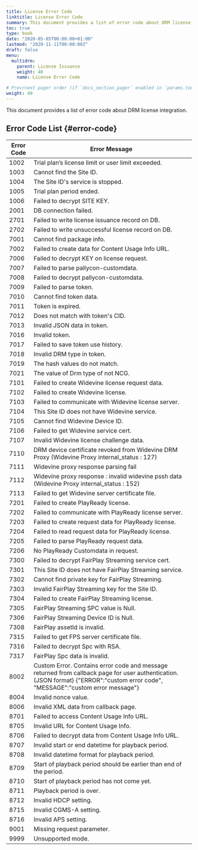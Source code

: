 ```yaml
---
title: License Error Code
linktitle: License Error Code
summary: This document provides a list of error code about DRM license integration.
toc: true
type: book
date: "2020-05-05T00:00:00+01:00"
lastmod: "2020-11-11T00:00:00Z"
draft: false
menu:
  multidrm:
    parent: License Issuance
    weight: 40
    name: License Error Code

# Prev/next pager order (if `docs_section_pager` enabled in `params.toml`)
weight: 40
---
```


This document provides a list of error code about DRM license integration.

## Error Code List {#error-code}

|Error Code |Error Message |
|---|---|
|1002 |Trial plan’s license limit or user limit exceeded. |
|1003 |Cannot find the Site ID. |
|1004 |The Site ID's service is stopped. |
|1005 |Trial plan period ended. |
|1006 |Failed to decrypt SITE KEY. |
|2001 |DB connection failed. |
|2701 |Failed to write license issuance record on DB. |
|2702 |Failed to write unsuccessful license record on DB. |
|7001 |Cannot find package info. |
|7002 |Failed to create data for Content Usage Info URL. |
|7006 |Failed to decrypt KEY on license request. |
|7007 |Failed to parse pallycon-customdata. |
|7008 |Failed to decrypt pallycon-customdata. |
|7009 |Failed to parse token. |
|7010 |Cannot find token data. |
|7011 |Token is expired. |
|7012 |Does not match with token's CID. |
|7013 |Invalid JSON data in token. |
|7016 |Invalid token. |
|7017 |Failed to save token use history. |
|7018 |Invalid DRM type in token. |
|7019 |The hash values do not match.|
|7021 |The value of Drm type of not NCG.|
|7101 |Failed to create Widevine license request data. |
|7102 |Failed to create Widevine license. |
|7103 |Failed to communicate with Widevine license server. |
|7104 |This Site ID does not have Widevine service. |
|7105 |Cannot find Widevine Device ID. |
|7106 |Failed to get Widevine service cert. |
|7107 |Invalid Widevine license challenge data. |
|7110 |DRM device certificate revoked from Widevine DRM Proxy (Widevine Proxy internal_status : 127)|
|7111 |Widevine proxy response parsing fail |
|7112 |Widevine proxy response : invalid widevine pssh data (Widevine Proxy internal_status : 152) |
|7113 |Failed to get Widevine server certificate file.|
|7201 |Failed to create PlayReady license. |
|7202 |Failed to communicate with PlayReady license server. |
|7203 |Failed to create request data for PlayReady license. |
|7204 |Failed to read request data for PlayReady license. |
|7205 |Failed to parse PlayReady request data. |
|7206 |No PlayReady Customdata in request. |
|7300 |Failed to decrypt FairPlay Streaming service cert. |
|7301 |This Site ID does not have FairPlay Streaming service. |
|7302 |Cannot find private key for FairPlay Streaming. |
|7303 |Invalid FairPlay Streaming key for the Site ID. |
|7304 |Failed to create FairPlay Streaming license. |
|7305 |FairPlay Streaming SPC value is Null. |
|7306 |FairPlay Streaming Device ID is Null. |
|7308 |FairPlay assetId is invalid.|
|7315 |Failed to get FPS server certificate file. |
|7316 |Failed to decrypt Spc with RSA.|
|7317 |FairPlay Spc data is invalid. |
|8002 |Custom Error. Contains error code and message returned from callback page for user authentication. (JSON format) {"ERROR":"custom error code", "MESSAGE":"custom error message"} |
|8004 |Invalid nonce value. |
|8006 |Invalid XML data from callback page. |
|8701 |Failed to access Content Usage Info URL. |
|8705 |Invalid URL for Content Usage Info. |
|8706 |Failed to decrypt data from Content Usage Info URL. |
|8707 |Invalid start or end datetime for playback period. |
|8708 |Invalid datetime format for playback period. |
|8709 |Start of playback period should be earlier than end of the period. |
|8710 |Start of playback period has not come yet. |
|8711 |Playback period is over. |
|8712 |Invalid HDCP setting. |
|8715 |Invalid CGMS-A setting. |
|8716 |Invalid APS setting. |
|9001 |Missing request parameter. |
|9999 |Unsupported mode. |
